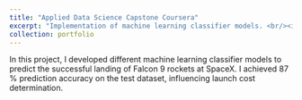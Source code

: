 ```yaml
---
title: "Applied Data Science Capstone Coursera"
excerpt: "Implementation of machine learning classifier models. <br/><img src='/images/Applied data science capstone.JPG'>"
collection: portfolio
---
```


In this project, I developed different machine learning classifier models to predict the successful landing of Falcon 9 rockets at SpaceX. I achieved 87 % prediction accuracy on the test dataset, influencing launch cost determination.
<!-- In this project I implemented the [Reward Constrained Policy Optimization Paper](https://openreview.net/pdf?id=SkfrvsA9FX) by Tessler et al. into stable-baselines3 implementation of PPO. Additionally, I reproduced the original results by tracking my experiments using weights and biases. The code for this project can be found [here](https://github.com/sudo-Boris/stable-baselines3). I also wrote an article elaborating on the theory of RCPO and my results and submitted it to the ICLR Blogposts Track! You can fin the article [here](https://iclr-blogposts.github.io/staging/blog/2023/Adaptive-Reward-Penalty-in-Safe-Reinforcement-Learning/) -->

